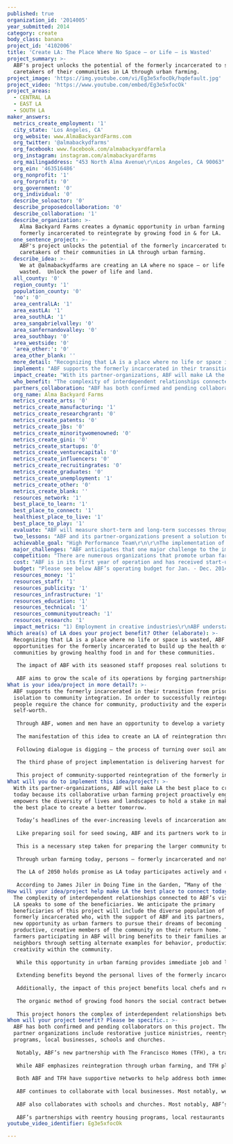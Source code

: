 ```yaml
---
published: true
organization_id: '2014005'
year_submitted: 2014
category: create
body_class: banana
project_id: '4102006'
title: 'Create LA: The Place Where No Space – or Life – is Wasted'
project_summary: >-
  ABF's project unlocks the potential of the formerly incarcerated to serve as
  caretakers of their communities in LA through urban farming.
project_image: 'https://img.youtube.com/vi/Eg3e5xfocOk/hqdefault.jpg'
project_video: 'https://www.youtube.com/embed/Eg3e5xfocOk'
project_areas:
  - CENTRAL LA
  - EAST LA
  - SOUTH LA
maker_answers:
  metrics_create_employment: '1'
  city_state: 'Los Angeles, CA'
  org_website: www.AlmaBackyardFarms.com
  org_twitter: '@almabackydfarms'
  org_facebook: www.facebook.com/almabackyardfarmla
  org_instagram: instagram.com/almabackyardfarms
  org_mailingaddress: "453 North Alma Avenue\r\nLos Angeles, CA 90063"
  org_ein: '463516486'
  org_nonprofit: '1'
  org_forprofit: '0'
  org_government: '0'
  org_individual: '0'
  describe_soloactor: '0'
  describe_proposedcollaboration: '0'
  describe_collaboration: '1'
  describe_organization: >-
    Alma Backyard Farms creates a dynamic opportunity in urban farming for the
    formerly incarcerated to reintegrate by growing food in & for LA.
  one_sentence_project: >-
    ABF's project unlocks the potential of the formerly incarcerated to serve as
    caretakers of their communities in LA through urban farming.
  describe_idea: >-
    We at @almabackydfarms are creating an LA where no space – or life – is
    wasted.  Unlock the power of life and land.
  all_county: '0'
  region_county: '1'
  population_county: '0'
  'no': '0'
  area_centralLA: '1'
  area_eastLA: '1'
  area_southLA: '1'
  area_sangabrielvalley: '0'
  area_sanfernandovalley: '0'
  area_southbay: '0'
  area_westside: '0'
  'area_other:': '0'
  area_other_blank: ''
  more_detail: "Recognizing that LA is a place where no life or space is wasted, ABF creates opportunities for the formerly incarcerated to build up the health of communities by growing healthy food in and for these communities.  \r\n\r\nThe impact of ABF with its seasoned staff proposes real solutions to the growing problems of California’s overcrowded prisons and food injustice in LA’s low-income neighborhoods.  \r\n\r\nABF aims to grow the scale of its operations by forging partnerships with existing reentry housing programs for the formerly incarcerated throughout the region of LA in order to create more urban farms for growing organic food, training and employing urban farmers, and gathering and synergizing community members around this effort.  "
  implement: "ABF supports the formerly incarcerated in their transition from prison isolation to community integration.  In order to successfully reintegrate, people require the chance for community, productivity and the experience of self-worth. \r\n\r\nThrough ABF, women and men have an opportunity to develop a variety of job and life skills as urban farmers.  They serve the community by growing food for families in need and for restaurants providing locally sourced and organic food.  They serve their own families through education about healthy nutrition and through developing strong work ethic and habits in an organization that prioritizes ethical business practices and excellence in the work we deliver.  \r\n\r\nThe manifestation of this idea to create an LA of reintegration through urban farming is a dynamic process of DIALOGUING, DIGGING, and DELIVERING.  This project of creating opportunities for the formerly incarcerated begins with dialogue between ABF and its partner-organizations and partner-landowners.  Mindful of the particular and distinct roles among organizations that work with and for the formerly incarcerated, ABF listens carefully to its partners’ needs.  This ensures careful planning for the creation of a sustainable urban farm.  \r\n\r\nFollowing dialogue is digging – the process of turning over soil and uncovering the potential of the land.  This project phase of digging includes designing and implementing the edible landscape and water-wise irrigation made up of raised beds for vegetables, pollinator beds with California-friendly plants, and drip irrigation systems for efficient watering.  \r\n\r\nThe third phase of project implementation is delivering harvest for two primary reasons, outreach and revenue.   A portion of the harvest from these urban farms will provide individuals and families in low-income neighborhoods with affordable and healthy seasonal food while an allotment supplies seasonal ingredients to restaurants for revenue to sustain this endeavor.  \r\n\r\nThis project of community-supported reintegration of the formerly incarcerated is a reminder that all in LA are stakeholders for making LA the best place in the world to create, learn, play, connect and be the healthiest place to live.  The interdependence of lives and landscapes in LA consolidates a collective voice that exclaims a sense of shared ownership that this is OUR LA."
  impact_create: "With its partner-organizations, ABF will make LA the best place to create today because its collaborative urban farming project proactively engages and empowers the diversity of lives and landscapes to hold a stake in making LA the best place to create a better tomorrow.  \r\n\r\nToday’s headlines of the ever-increasing levels of incarceration and overcrowded prisons, the escalating health challenges of overweight and obese children and adults, and the proliferation of food deserts that lack ready access to fresh, healthy and affordable foods in LA’s urban neighborhoods are intertwined symptoms stemming from the devastation of human isolation.  \r\n\r\nLike preparing soil for seed sowing, ABF and its partners work to integrate the formerly incarcerated into the larger community by continually amending the attitude of the larger community through opportunities for interaction around the activity of urban farming, food delivery and nutrition education in addition to continuing advocacy efforts.  \r\n\r\nThis is a necessary step taken for preparing the larger community to extend its welcome.  ABF, along with our urban farmers and partners, will also be transforming landscapes within communities, helping to shift the relationships between residents and the spaces they inhabit.  \r\n\r\nThrough urban farming today, persons – formerly incarcerated and not – integrate into renewed spaces: backyards re-created into urban farms and drought-tolerant landscapes that welcome home birds, bees, and bugs that we all rely upon for LA’s well being.\r\n\r\nThe LA of 2050 holds promise as LA today participates actively and consciously in the process of reintegrating and welcoming home the prisoner, re-purposing backyards into urban farms and, ultimately, creating an ecology of interdependence.  \r\n\r\nAccording to James Jiler in Doing Time in the Garden, “Many of the ‘pristine’ forests in the Central American jungles are nothing more than overgrown kitchen gardens established by the Mayan Indians centuries ago.”  LA today could leave its legacy for the LA in 2050 and future generations by integrating the diversity of life and installing urban farms that will provide for LA’s fruitful future.  Reintegrating the formerly incarcerated creates greater diversity in the LA community while repurposing backyards into urban farms is the beginning to the 2050 LA food forest.   \r\n"
  who_benefit: "The complexity of interdependent relationships connected to ABF’s vision for LA speaks to some of the beneficiaries.  We anticipate the primary beneficiaries of this project will include the diverse population of the formerly incarcerated who, with the support of ABF and its partners, have a new opportunity as urban farmers to pursue their dreams of becoming productive, creative members of the community on their return home.  The urban farmers participating in ABF will bring benefits to their families and neighbors through setting alternate examples for behavior, productivity and creativity within the community.  \r\n\r\nWhile this opportunity in urban farming provides immediate job and life skills, this project gradually unlocks the potential of persons once in the custody of the criminal justice system to serve as custodians and caretakers of the communities in which they live.  The ripple effect of reintegrating those who were formerly incarcerated restores their identity as family members and community contributors.\r\n\r\nExtending benefits beyond the personal lives of the formerly incarcerated, this project has a larger and direct impact within the communities that welcome urban farming.  More specifically, there is an outreach component of this project that impacts low-income neighborhoods. \r\n\r\nAdditionally, the impact of this project benefits local chefs and restaurants by supplying restaurants with locally sourced, organic seasonal ingredients.  Chefs will get to know their grower personally, source their ingredients locally, and more importantly participate in the promotion of this project to a wider audience.  One example of the long-term benefits of more restaurants sourcing locally and organically grown produce is the generation of more urban farming jobs in LA. \r\n\r\nThe organic method of growing food honors the social contract between our life and the land.  Introducing organic amendments to nourish the soil creates another world or beneficial microbes that, in turn, make soil healthy and fertile for plant growth.  The organic method of managing pests with companion planting and habitat restoration for birds, bees, and bugs pays attention to the smaller life forms often overlooked but crucially relied upon for the healthy growth of plants.  \r\n\r\nThis project honors the complex of interdependent relationships between life in its many diverse forms and landscapes.\r\n"
  partners_collaboration: "ABF has both confirmed and pending collaborators on this project.  These partner organizations include restorative justice ministries, reentry housing programs, local businesses, schools and churches. \r\n\r\nNotably, ABF’s new partnership with The Francisco Homes (TFH), a transitional housing for the formerly incarcerated, provides an opportunity for a larger impact.  The singular impact of this collaboration between ABF and TFH rests upon these three factors that ensure the success of this endeavor: 1) combination of resources, 2) complementary services for the formerly incarcerated, and 3) consolidation of support to reintegrate the formerly incarcerated into community.\r\n\r\nWhile ABF emphasizes reintegration through urban farming, and TFH places emphasis on reentry housing, both ABF and TFH work complementarily.  The work of reintegration through this collaboration mutually strengthens our respective missions and creates greater impact for those who were locked up to become productive members of our communities.   \r\n\r\nBoth ABF and TFH have supportive networks to help address both immediate and long-term needs of those recently released from prison.  Working collaboratively and sharing these supportive networks consolidates support services to ensure successful reentry while preserving public safety, and further, promoting the overall public health.  The ABF and TFH collaboration creates a larger impact by empowering those who were incarcerated to restart their lives in the setting of a new home and to reintegrate their lives into communities through urban farming.\r\n\r\nABF continues to collaborate with local businesses.  Most notably, we collaborate with local restaurant Good Girl Dinette in Highland Park by identifying and growing vegetables for seasonal specials on their menu.  \r\n\r\nABF also collaborates with schools and churches.  Most notably, ABF’s collaboration with staff and students from Cal Poly Pomona’s Department of Landscape Architecture has developed a system for chicken coop installations that will increase the variety of food produced in ABF’s urban farms.  \r\n\r\nABF’s partnerships with reentry housing programs, local restaurants and businesses, schools and churches create more opportunities to scale up the scope of support services for the reintegration of the lives of those who were locked up and the empowerment of communities where urban farming takes place. \r\n"
  org_name: Alma Backyard Farms
  metrics_create_arts: '0'
  metrics_create_manufacturing: '1'
  metrics_create_researchgrant: '0'
  metrics_create_patents: '0'
  metrics_create_jbs: '0'
  metrics_create_minoritywomenowned: '0'
  metrics_create_gini: '0'
  metrics_create_startups: '0'
  metrics_create_venturecapital: '0'
  metrics_create_influencers: '0'
  metrics_create_recruitingrates: '0'
  metrics_create_graduates: '0'
  metrics_create_unemployment: '1'
  metrics_create_other: '0'
  metrics_create_blank: ''
  resources_network: '1'
  best_place_to_learn: '1'
  best_place_to_connect: '1'
  healthiest_place_to_live: '1'
  best_place_to_play: '1'
  evaluate: "ABF will measure short-term and long-term successes through a process of evaluation that includes retreats, assessments, and feedback cards.  \r\n\r\nReviewing and recording long-term successes takes place in the space of ABF’s annual 3-day retreat with staff and urban farmers.  This opportunity affords ABF and its partners to reflect upon the most poignant challenges and accomplishments over the course of a year.  \r\n\r\nThe formerly incarcerated participants in ABF’s urban farmer training program will have regular check-ins with ABF staff and will complete a program assessment form upon completion of their experience.  \r\n\r\nIndividuals and families in low-income neighborhoods will have an opportunity to evaluate their supply of hyper-local healthy foods with feedback cards.  Chefs and restaurants also have an opportunity to evaluate their produce and interaction with ABF through feedback cards as well.  \r\n\r\nABF values this process of evaluation and takes into account the feedback from the constituencies it interacts with in order to improve its programming and services and strengthen its impact.  \r\n\r\n"
  two_lessons: "ABF and its partner-organizations present a solution to the dilemma of human isolation that is grounded in human integration and interdependence.  \r\n\r\nFurther, this project of creating opportunities for integration and interdependence are informed by these two lessons; firstly, principles of restorative justice and secondly, kinship with persons currently and formerly incarcerated.  \r\n\r\nRestorative Justice places emphasis on healing the harm caused by crime and requires the participation of the victim and offender and community to address this harm and work together to restore these relationships.  Restorative Justice principles inform this project’s emphasis on the ecology of interdependence among the formerly incarcerated, the communities and the landscapes they return to as all major stakeholders in the survival and well-being for one another. \r\n\r\nUltimately, this project rests upon a foundation of kinship where persons and organizations, regardless of past history, are inextricably connected.  This connectedness made available through urban farming presents an impactful solution for human isolation. \r\n\r\nThe influence of restorative justice principles upon ABF’s high performance team that remains grounded in kinship with those currently and formerly incarcerated ensures that this project will continue to invite collaborations to create an LA that is together our LA.\r\n"
  achievable_goal: "High Performance Team\r\n\r\nThe implementation of this project is feasible and achievable because of the deep commitment from ABF’s high performance team and the spirit of collaboration with its partner-organizations.  Members of ABF’s high performing team have extensive entrepreneurial experiences within the sphere of social enterprises and non-profit organizations.  \r\n\r\nABF’s team shares an expertise in working with persons currently and formerly incarcerated over the last 10 years.  Our staff’s background in restorative justice ministries inside juvenile halls and prisons and professional experience with employing and training persons formerly incarcerated inform our solution that forging real human connections helps to resolve the harmful effects of human isolation and alienation, and furthermore, consolidates the community’s well being.  \r\n\r\nThis foundation of experiences and skills make it possible for ABF’s high performing team (in collaboration with new partner-organizations) to develop this reintegration project of urban farming with the formerly incarcerated in local communities for a better, stronger LA.\r\n\r\nTools and Skill-sets for Urban Farming\r\n\r\nThis project is achievable because ABF has operational capacity with its sets of tools and skills.  Trained in building and manufacturing raised beds and irrigation installation, ABF’s high performance team builds out urban farm plots employing cohesive, efficient and sustainable methods.  The breadth of ABF’s team’s professional experience in training and employing formerly incarcerated persons makes effective the expansive effort to recruit, train and employ more formerly incarcerated persons. \r\n\r\nExtended Support Network \r\n\r\nABF has an advantage with a large network of professional support for different dimensions of this project.  ABF’s urban farms benefit from the volunteer efforts from students and staff at the Department of Landscape Architecture at Cal Poly Pomona.  Volunteer Master Gardeners supply a stead stream of knowledge in strategizing sustainable growing methods in LA microclimates.  Beyond the support for ABF’s urban farm design and growing methods, our urban farmers have access to volunteer mental health support from licensed therapists.  \r\n\r\nRecognizing the intensity and enormous scope of work required to support the successful reintegration of formerly incarcerated persons, ABF continues to engage other organizations to share resources, combine efforts and enlarge its impact.\r\n"
  major_challenges: "ABF anticipates that one major challenge to the implementation of this project is also its likely reason for success.  At this stage, one particular challenge for the implementation of this project is its uniqueness and novelty in LA.  This project is unique insofar as it intends collaboration with partner-organizations beyond namesake.  \r\n\r\nABF will install urban farms within the properties of partner reentry organizations and train its residents as urban farmers who are responsible for growing food in LA’s food deserts.  This is a unique and novel project in an LA that faces the hard challenges of welcoming the influx of released prisoners and redressing the problem of its food deserts with the establishment of urban farms.  \r\n\r\nThese rapidly growing challenges are moving at a record pace, and the scope of work to garner community buy-in and support is a slower process.  ABF’s strategy to this challenge of the recent rapid release of prisoners and the prevalence of food deserts is a process of enriching the life of the communities that house our urban farms by supplying the neighborhood with healthy food.  \r\n\r\nABF anticipates that another major challenge to the implementation of this project is the risk of relapse and recidivism with the formerly incarcerated workforce.  From our background of employing and training formerly incarcerated persons, ABF’s high performing team has a heightened awareness of the higher risk of relapse among formerly incarcerated persons.  The reentry process is fraught with its set of challenges, and a person with a past substance abuse history, for whatever reason, may relapse.  \r\n\r\nAside from substance abuse, formerly incarcerated persons may have another set of personal challenges that could inhibit a readiness to work consistently and committedly.  ABF and its partner-organizations plan to navigate through this anticipated challenge and ensure successful implementation through its larger and combined network of support services that include health professionals equipped to respond to relapse.\r\n"
  competition: "There are numerous organizations that promote urban farming in different ways.  Some organizations are for-profit businesses that offer a service of installing raised beds at cost.  Other organizations grow food as a part of Community Supported Agriculture.  Growing local and organic food is the complementary thread that runs across these organizations and ABF.  \r\n\r\nThere are also numerous organizations that offer support services for the reentry of formerly incarcerated persons from tattoo removal to substance abuse treatment to employment referrals.  Like these community organizations, ABF creates opportunities for formerly incarcerated persons to reintegrate into their communities.  \r\n\r\nThe uniqueness of ABF’s project rests upon its impact of creating new opportunities through urban farming for those formerly incarcerated to integrate into community.  ABF’s workforce of urban farmers is made up of the formerly incarcerated.  ABF reclaims LA’s food deserts and in these areas establishes urban farms.  ABF also partakes in advocacy by working with communities to extend its welcome for the formerly incarcerated.  \r\n\r\nAn additional component that makes ABF unique is its commitment to have dialogue with partner-organizations and to explore collaboration in light of the respective particularities of organizational visions and missions.  In other words, ABF stands in solidarity with other organizations that support prisoner reentry and seeks a dialogue to discover ways collaboration could mutually enhance and strengthen one another’s mission. \r\n"
  cost: "ABF is in its first year of operation and has received start-up seed funding from the Porticus North America Foundation for $50,000.  At this stage of start-up, we benefit greatly from the in-kind labor provided by our high performance team to execute administrative duties and install and maintain existing urban farms.  \r\n\r\nThe start-up period for this project will be 3 years.  In the first year, ABF and TFH will install urban farms into 2 of its reentry residences.  From each of these residences, ABF will train and employ 4 urban farmers. In the second year, ABF will build its sustainability by installing a greenhouse to increase its growing capacity.  3 Additional urban farms will be installed into 3 additional TFH reentry residences in year 2.  \r\n\r\nWith over 2500 square feet of available growing space, these urban farms will produce potentially 7000 pounds of food for community distribution and restaurant supply annually.  ABF and its partner-organizations will build water catchment systems per residence.  ABF and its restaurant-partners will create a system for composting restaurant food waste.  \r\n\r\nIn the third year, ABF and its partner-organizations will plan to scale this collaborative operation into other reentry residences.\r\n\r\nABF’s budget shows that the cost for year 1 is $319,928.  Porticus North America Foundation’s seed funding also provides additional coaching and guidance from The Suddes Group which provides training, strategic coaching and consulting to help fund our vision.  With the guidance of The Suddes Group, ABF has prepared an engagement and business model to ask qualified prospects and investors for their support in funding the impact of ABF.  \r\n\r\nAs ABF navigates through the excitement and challenges of its start-up phase, ABF’s high performance team has provided in-kind donations of labor and services.  ABF is in the process of developing additional proposals for future funding as well as beginning to expand our donor base.\r\n"
  budget: "Please see below ABF’s operating budget for Jan. - Dec. 2014.  LA2050 will impact the lives of those formerly incarcerated, transform food deserts in LA’s urban areas into urban farms, and create a healthy community that proactively welcomes home the return of prisoners by investing $100,000 in Alma Backyard Farms.  \r\n\r\nThe money will be applied toward the establishment of 2 urban farms within 2 reentry residences and, will provide at least 2,880 pounds of hyper-local and organic produce for low-income neighborhoods.  Labor and training of staff and urban farmers is included during this fiscal year.  \r\n\r\nINCOME:\r\n\t\t\r\nGrants: \r\nPorticus North America $50,000.00\r\nLA 2050 $100,000.00\r\nMajor Donors $20,000.00\r\nOther Foundation Grants $50,000.00\r\n\r\nEvents $12,000.00\r\n\r\nRevenue $5,000.00\r\n\r\nIn-Kind Salaries $54,000.00\r\nIn-Kind Consulting $2,500.00\r\nIn-Kind Occupancy Expenses $12,600.00\r\nIn-Kind Farming Space\t$16,000.00\r\n\t\t\r\nTotal Income \t$322,100.00\r\n\t\t\r\nEXPENSES: \t\t\r\nPayroll (Senior) $100,000.00\r\nPayroll (Trainee Farmers)* $14,400.00\r\nPayroll (Part-Time Farmers) $38,000.00\r\nPayroll Taxes\t$18,500.00\r\nEmployee Benefits $25,000.00\r\nTraining\t$3,600.00\r\nFundraising $3,000.00\r\nMarketing $3,000.00\r\nConsulting $2,500.00\r\nProfessional Development / Certification $1,500.00\r\nConferences & Meetings $1,500.00\r\nOccupancy Expenses $21,600.00\r\nInformation Technology $3,000.00\r\nLand (Rental Farming Space) $16,000.00\r\nUrban Farm Plots\t$20,000.00\r\nEquipment Rental & Maintenance $1,000.00\r\nTransportation $3,000.00\r\nVehicle $32,000.00\r\nMaintenance $3,000.00\r\nCar Vehicle Loan / Interest $1,000.00\r\nPostage & Delivery $1,000.00\r\nMaterials/Supplies (office) $1,000.00\r\nInsurance- Commercial Vehicle $2,328.00\r\nInsurance-General Liability $2,000.00\r\nBank Charges & Fees $500.00\r\nOther $1,500.00\r\nEvents $2,000.00\r\n\t\t\r\nTotal Expenses $321,928.00\r\n\t\t\r\nNet Ordinary Income $172.00\r\n\r\n*4 Farmers in training at each re-entry home "
  resources_money: '1'
  resources_staff: '1'
  resources_publicity: '1'
  resources_infrastructure: '1'
  resources_education: '1'
  resources_technical: '1'
  resources_communityoutreach: '1'
  resources_research: '1'
  impact_metrics: "1) Employment in creative industries\r\nABF understands that this project is a unique and novel idea for LA as this region faces two major growing challenges of reintegrating the rapidly increasing number of persons released from prison and secondly, transforming food deserts in its urban areas into food oases.  In light of this, ABF’s project of urban farming with the formerly incarcerated is, by its very nature, a creative industry.  The impact of urban farming to create opportunities for the reintegration of the formerly incarcerated is a creative industry requiring multiple skill-sets.  \r\n\r\nBeneath this project’s obvious benefits of healthy food, there is a complex web of interdependent relationships strengthened by a shared belief that reintegrating the formerly incarcerated through urban farming is good for all persons and spaces.  This re-affirms the core belief that animates this project: no life or space in LA goes to waste.  Sharing the story of this impact to an LA region that is vastly diverse is no easy task and requires creativity and multiple skill-sets.  This requisite of creative skill-sets makes this project implementation a creative industry.  \r\n\r\n2) Concentration of manufacturing activity in LA\r\nABF understands that this project will increase the concentration of manufacturing, particularly agricultural, activity in LA.  The impact of ABF’s urban farms in LA will generate a large concentration of agricultural manufacturing that includes local composting and soil amendments, irrigation supplies, greenhouses and other infrastructural elements that ensure a successful urban farming enterprise.  ABF’s urban farms will also create harvest and delivery systems that will increase the manufacturing of small local storage structures. \r\n\r\n3) Unemployment rates (and opportunities) for the formerly incarcerated (Dream Metric)\r\nABF creates many opportunities for the formerly incarcerated and the communities where they reintegrate and farm.  The employment opportunities within an urban farm enterprise accommodates the diverse backgrounds of formerly incarcerated women and men and their multiple skill levels.  Urban Farming provides unique and dynamic opportunities for the formerly incarcerated to interface with diverse constituencies that range from low-income neighborhoods to high-end restaurants.  This valuable connectivity opens more possibilities for the formerly incarcerated to experience and participate in social and employment mobility.  \r\n"
Which area(s) of LA does your project benefit? Other (elaborate): >-
  Recognizing that LA is a place where no life or space is wasted, ABF creates
  opportunities for the formerly incarcerated to build up the health of
  communities by growing healthy food in and for these communities. 
   
   The impact of ABF with its seasoned staff proposes real solutions to the growing problems of California’s overcrowded prisons and food injustice in LA’s low-income neighborhoods. 
   
   ABF aims to grow the scale of its operations by forging partnerships with existing reentry housing programs for the formerly incarcerated throughout the region of LA in order to create more urban farms for growing organic food, training and employing urban farmers, and gathering and synergizing community members around this effort.
What is your idea/project in more detail?: >-
  ABF supports the formerly incarcerated in their transition from prison
  isolation to community integration. In order to successfully reintegrate,
  people require the chance for community, productivity and the experience of
  self-worth. 
   
   Through ABF, women and men have an opportunity to develop a variety of job and life skills as urban farmers. They serve the community by growing food for families in need and for restaurants providing locally sourced and organic food. They serve their own families through education about healthy nutrition and through developing strong work ethic and habits in an organization that prioritizes ethical business practices and excellence in the work we deliver. 
   
   The manifestation of this idea to create an LA of reintegration through urban farming is a dynamic process of DIALOGUING, DIGGING, and DELIVERING. This project of creating opportunities for the formerly incarcerated begins with dialogue between ABF and its partner-organizations and partner-landowners. Mindful of the particular and distinct roles among organizations that work with and for the formerly incarcerated, ABF listens carefully to its partners’ needs. This ensures careful planning for the creation of a sustainable urban farm. 
   
   Following dialogue is digging – the process of turning over soil and uncovering the potential of the land. This project phase of digging includes designing and implementing the edible landscape and water-wise irrigation made up of raised beds for vegetables, pollinator beds with California-friendly plants, and drip irrigation systems for efficient watering. 
   
   The third phase of project implementation is delivering harvest for two primary reasons, outreach and revenue. A portion of the harvest from these urban farms will provide individuals and families in low-income neighborhoods with affordable and healthy seasonal food while an allotment supplies seasonal ingredients to restaurants for revenue to sustain this endeavor. 
   
   This project of community-supported reintegration of the formerly incarcerated is a reminder that all in LA are stakeholders for making LA the best place in the world to create, learn, play, connect and be the healthiest place to live. The interdependence of lives and landscapes in LA consolidates a collective voice that exclaims a sense of shared ownership that this is OUR LA.
What will you do to implement this idea/project?: >-
  With its partner-organizations, ABF will make LA the best place to create
  today because its collaborative urban farming project proactively engages and
  empowers the diversity of lives and landscapes to hold a stake in making LA
  the best place to create a better tomorrow. 
   
   Today’s headlines of the ever-increasing levels of incarceration and overcrowded prisons, the escalating health challenges of overweight and obese children and adults, and the proliferation of food deserts that lack ready access to fresh, healthy and affordable foods in LA’s urban neighborhoods are intertwined symptoms stemming from the devastation of human isolation. 
   
   Like preparing soil for seed sowing, ABF and its partners work to integrate the formerly incarcerated into the larger community by continually amending the attitude of the larger community through opportunities for interaction around the activity of urban farming, food delivery and nutrition education in addition to continuing advocacy efforts. 
   
   This is a necessary step taken for preparing the larger community to extend its welcome. ABF, along with our urban farmers and partners, will also be transforming landscapes within communities, helping to shift the relationships between residents and the spaces they inhabit. 
   
   Through urban farming today, persons – formerly incarcerated and not – integrate into renewed spaces: backyards re-created into urban farms and drought-tolerant landscapes that welcome home birds, bees, and bugs that we all rely upon for LA’s well being.
   
   The LA of 2050 holds promise as LA today participates actively and consciously in the process of reintegrating and welcoming home the prisoner, re-purposing backyards into urban farms and, ultimately, creating an ecology of interdependence. 
   
   According to James Jiler in Doing Time in the Garden, “Many of the ‘pristine’ forests in the Central American jungles are nothing more than overgrown kitchen gardens established by the Mayan Indians centuries ago.” LA today could leave its legacy for the LA in 2050 and future generations by integrating the diversity of life and installing urban farms that will provide for LA’s fruitful future. Reintegrating the formerly incarcerated creates greater diversity in the LA community while repurposing backyards into urban farms is the beginning to the 2050 LA food forest.
How will your idea/project help make LA the best place to connect today? In LA2050?: >-
  The complexity of interdependent relationships connected to ABF’s vision for
  LA speaks to some of the beneficiaries. We anticipate the primary
  beneficiaries of this project will include the diverse population of the
  formerly incarcerated who, with the support of ABF and its partners, have a
  new opportunity as urban farmers to pursue their dreams of becoming
  productive, creative members of the community on their return home. The urban
  farmers participating in ABF will bring benefits to their families and
  neighbors through setting alternate examples for behavior, productivity and
  creativity within the community. 
   
   While this opportunity in urban farming provides immediate job and life skills, this project gradually unlocks the potential of persons once in the custody of the criminal justice system to serve as custodians and caretakers of the communities in which they live. The ripple effect of reintegrating those who were formerly incarcerated restores their identity as family members and community contributors.
   
   Extending benefits beyond the personal lives of the formerly incarcerated, this project has a larger and direct impact within the communities that welcome urban farming. More specifically, there is an outreach component of this project that impacts low-income neighborhoods. 
   
   Additionally, the impact of this project benefits local chefs and restaurants by supplying restaurants with locally sourced, organic seasonal ingredients. Chefs will get to know their grower personally, source their ingredients locally, and more importantly participate in the promotion of this project to a wider audience. One example of the long-term benefits of more restaurants sourcing locally and organically grown produce is the generation of more urban farming jobs in LA. 
   
   The organic method of growing food honors the social contract between our life and the land. Introducing organic amendments to nourish the soil creates another world or beneficial microbes that, in turn, make soil healthy and fertile for plant growth. The organic method of managing pests with companion planting and habitat restoration for birds, bees, and bugs pays attention to the smaller life forms often overlooked but crucially relied upon for the healthy growth of plants. 
   
   This project honors the complex of interdependent relationships between life in its many diverse forms and landscapes.
Whom will your project benefit? Please be specific.: >-
  ABF has both confirmed and pending collaborators on this project. These
  partner organizations include restorative justice ministries, reentry housing
  programs, local businesses, schools and churches. 
   
   Notably, ABF’s new partnership with The Francisco Homes (TFH), a transitional housing for the formerly incarcerated, provides an opportunity for a larger impact. The singular impact of this collaboration between ABF and TFH rests upon these three factors that ensure the success of this endeavor: 1) combination of resources, 2) complementary services for the formerly incarcerated, and 3) consolidation of support to reintegrate the formerly incarcerated into community.
   
   While ABF emphasizes reintegration through urban farming, and TFH places emphasis on reentry housing, both ABF and TFH work complementarily. The work of reintegration through this collaboration mutually strengthens our respective missions and creates greater impact for those who were locked up to become productive members of our communities. 
   
   Both ABF and TFH have supportive networks to help address both immediate and long-term needs of those recently released from prison. Working collaboratively and sharing these supportive networks consolidates support services to ensure successful reentry while preserving public safety, and further, promoting the overall public health. The ABF and TFH collaboration creates a larger impact by empowering those who were incarcerated to restart their lives in the setting of a new home and to reintegrate their lives into communities through urban farming.
   
   ABF continues to collaborate with local businesses. Most notably, we collaborate with local restaurant Good Girl Dinette in Highland Park by identifying and growing vegetables for seasonal specials on their menu. 
   
   ABF also collaborates with schools and churches. Most notably, ABF’s collaboration with staff and students from Cal Poly Pomona’s Department of Landscape Architecture has developed a system for chicken coop installations that will increase the variety of food produced in ABF’s urban farms. 
   
   ABF’s partnerships with reentry housing programs, local restaurants and businesses, schools and churches create more opportunities to scale up the scope of support services for the reintegration of the lives of those who were locked up and the empowerment of communities where urban farming takes place.
youtube_video_identifier: Eg3e5xfocOk

---
```

